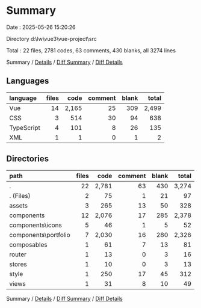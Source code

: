 # Summary

Date : 2025-05-26 15:20:26

Directory d:\\lw\\vue3\\vue-project\\src

Total : 22 files,  2781 codes, 63 comments, 430 blanks, all 3274 lines

Summary / [Details](details.md) / [Diff Summary](diff.md) / [Diff Details](diff-details.md)

## Languages
| language | files | code | comment | blank | total |
| :--- | ---: | ---: | ---: | ---: | ---: |
| Vue | 14 | 2,165 | 25 | 309 | 2,499 |
| CSS | 3 | 514 | 30 | 94 | 638 |
| TypeScript | 4 | 101 | 8 | 26 | 135 |
| XML | 1 | 1 | 0 | 1 | 2 |

## Directories
| path | files | code | comment | blank | total |
| :--- | ---: | ---: | ---: | ---: | ---: |
| . | 22 | 2,781 | 63 | 430 | 3,274 |
| . (Files) | 2 | 75 | 1 | 21 | 97 |
| assets | 3 | 265 | 13 | 50 | 328 |
| components | 12 | 2,076 | 17 | 285 | 2,378 |
| components\\icons | 5 | 46 | 1 | 5 | 52 |
| components\\portfolio | 7 | 2,030 | 16 | 280 | 2,326 |
| composables | 1 | 61 | 7 | 13 | 81 |
| router | 1 | 13 | 0 | 3 | 16 |
| stores | 1 | 10 | 0 | 3 | 13 |
| style | 1 | 250 | 17 | 45 | 312 |
| views | 1 | 31 | 8 | 10 | 49 |

Summary / [Details](details.md) / [Diff Summary](diff.md) / [Diff Details](diff-details.md)